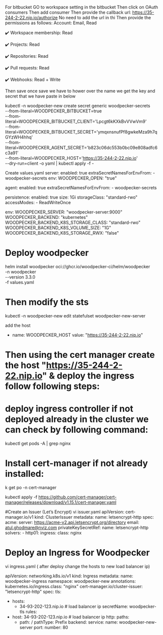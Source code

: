 For bitbucket
GO to workspace setting in the bitbucket
Then click on OAuth consumers
Then add consumer
Then provide the callback url: https://35-244-2-22.nip.io/authorize
No need to add the url in thi
Then provide the permissions as follows:
Account: Email, Read

✔️ Workspace membership: Read

✔️ Projects: Read

✔️ Repositories: Read

✔️ Pull requests: Read

✔️ Webhooks: Read + Write

Then save once save we have to hower over the name we get the key and secret that we have paste in below

kubectl -n woodpecker-new create secret generic woodpecker-secrets \
  --from-literal=WOODPECKER_BITBUCKET=true \
  --from-literal=WOODPECKER_BITBUCKET_CLIENT='Lpcgt6kKXkBvVVwVm9' \
  --from-literal=WOODPECKER_BITBUCKET_SECRET='ymqxnsnufPf8gwkeMza9h7qGYzWH4hhq' \
  --from-literal=WOODPECKER_AGENT_SECRET='b823c06dc553b0bc09e808adfc6c3a91' \
  --from-literal=WOODPECKER_HOST='https://35-244-2-22.nip.io' \
  --dry-run=client -o yaml | kubectl apply -f -

Create values.yaml
server:
  enabled: true
  extraSecretNamesForEnvFrom:
    - woodpecker-secrets
  env:
    WOODPECKER_OPEN: "true"

agent:
  enabled: true
  extraSecretNamesForEnvFrom:
    - woodpecker-secrets

  persistence:
    enabled: true
    size: 1Gi
    storageClass: "standard-rwo"
    accessModes:
      - ReadWriteOnce

  env:
    WOODPECKER_SERVER: "woodpecker-server:9000"
    WOODPECKER_BACKEND: "kubernetes"
    WOODPECKER_BACKEND_K8S_STORAGE_CLASS: "standard-rwo"
    WOODPECKER_BACKEND_K8S_VOLUME_SIZE: "1G"
    WOODPECKER_BACKEND_K8S_STORAGE_RWX: "false"

# Deploy woodpecker
helm install woodpecker oci://ghcr.io/woodpecker-ci/helm/woodpecker \
  -n woodpecker \
  --version 3.3.0 \
  -f values.yaml

# Then modify the sts
kubectl -n woodpecker-new edit statefulset woodpecker-new-server

add the host 
- name: WOODPECKER_HOST
  value: "https://35-244-2-22.nip.io"

# Then using the cert manager create the host "https://35-244-2-22.nip.io" & deploy the ingress follow following steps:

# deploy ingress controller if not deployed already in the cluster we can check by following command:
kubectl get pods -A | grep nginx

# Install cert-manager if not already installed:
k get po -n cert-manager

kubectl apply -f https://github.com/cert-manager/cert-manager/releases/download/v1.15.1/cert-manager.yaml

#Create an Issuer (Let’s Encrypt)
vi issuer.yaml
apiVersion: cert-manager.io/v1
kind: ClusterIssuer
metadata:
  name: letsencrypt-http
spec:
  acme:
    server: https://acme-v2.api.letsencrypt.org/directory
    email: atul.ghodmare@nviz.com
    privateKeySecretRef:
      name: letsencrypt-http
    solvers:
    - http01:
        ingress:
          class: nginx

# Deploy an Ingress for Woodpecker
vi ingress.yaml ( after deploy change the hosts to new load balancer ip)

apiVersion: networking.k8s.io/v1
kind: Ingress
metadata:
  name: woodpecker-ingress
  namespace: woodpecker-new
  annotations:
    kubernetes.io/ingress.class: "nginx"
    cert-manager.io/cluster-issuer: "letsencrypt-http"
spec:
  tls:
  - hosts:
    - 34-93-202-123.nip.io  # load balancer ip
    secretName: woodpecker-tls
  rules:
  - host: 34-93-202-123.nip.io # load balancer ip
    http:
      paths:
      - path: /
        pathType: Prefix
        backend:
          service:
            name: woodpecker-new-server
            port:
              number: 80

